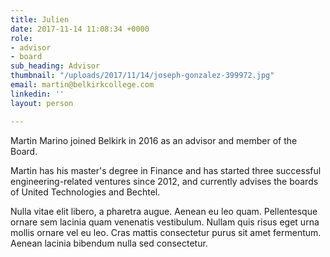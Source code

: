 ```yaml
---
title: Julien
date: 2017-11-14 11:08:34 +0000
role:
- advisor
- board
sub_heading: Advisor
thumbnail: "/uploads/2017/11/14/joseph-gonzalez-399972.jpg"
email: martin@belkirkcollege.com
linkedin: ''
layout: person

---
```

Martin Marino joined Belkirk in 2016 as an advisor and member of the Board.

Martin has his master's degree in Finance and has started three successful engineering-related ventures since 2012, and currently advises the boards of United Technologies and Bechtel.

Nulla vitae elit libero, a pharetra augue. Aenean eu leo quam. Pellentesque ornare sem lacinia quam venenatis vestibulum. Nullam quis risus eget urna mollis ornare vel eu leo. Cras mattis consectetur purus sit amet fermentum. Aenean lacinia bibendum nulla sed consectetur.